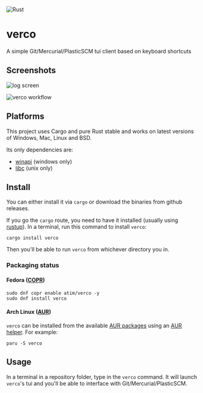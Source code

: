 ![Rust](https://github.com/vamolessa/verco/workflows/Rust/badge.svg)

# verco
A simple Git/Mercurial/PlasticSCM tui client based on keyboard shortcuts

## Screenshots
![log screen](page/screenshots/log.png)

![verco workflow](page/screenshots/workflow.gif)

## Platforms

This project uses Cargo and pure Rust stable and works on latest versions of Windows, Mac, Linux and BSD.

Its only dependencies are:
- [winapi](https://crates.io/crates/winapi) (windows only)
- [libc](https://crates.io/crates/libc) (unix only)

## Install

You can either install it via `cargo` or download the binaries from github releases.

If you go the `cargo` route, you need to have it installed (usually using [rustup](https://www.rustup.rs/)).
In a terminal, run this command to install `verco`:

```
cargo install verco
```

Then you'll be able to run `verco` from whichever directory you in.

### Packaging status

#### Fedora ([COPR](https://copr.fedorainfracloud.org/coprs/atim/verco/))

```
sudo dnf copr enable atim/verco -y
sudo dnf install verco
```

#### Arch Linux ([AUR](https://aur.archlinux.org/packages/verco/))

`verco` can be installed from the available [AUR packages](https://aur.archlinux.org/packages/?O=0&SeB=b&K=verco&outdated=&SB=n&SO=a&PP=50&do_Search=Go) using an [AUR helper](https://wiki.archlinux.org/index.php/AUR_helpers). For example:

```
paru -S verco
```

## Usage

In a terminal in a repository folder, type in the `verco` command.
It will launch `verco`'s tui and you'll be able to interface with Git/Mercurial/PlasticSCM.

